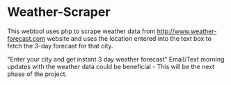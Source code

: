 # Weather-Scraper
This webtool uses php to scrape weather data from http://www.weather-forecast.com website and uses the location entered into the text box to fetch the 3-day forecast for that city. 

"Enter your city and get instant 3 day weather forecast"
Email/Text morning updates with the weather data could be beneficial - This will be the next phase of the project.
